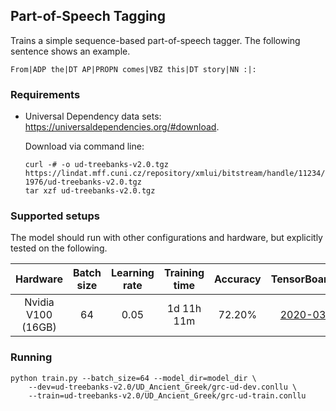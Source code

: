 ## Part-of-Speech Tagging
Trains a simple sequence-based part-of-speech tagger. The following sentence
shows an example.

```
From|ADP the|DT AP|PROPN comes|VBZ this|DT story|NN :|:
```

### Requirements
* Universal Dependency data sets:  https://universaldependencies.org/#download.

    Download via command line: 

    ```
    curl -# -o ud-treebanks-v2.0.tgz https://lindat.mff.cuni.cz/repository/xmlui/bitstream/handle/11234/1-1976/ud-treebanks-v2.0.tgz
    tar xzf ud-treebanks-v2.0.tgz
    ```

### Supported setups
The model should run with other configurations and hardware, but explicitly tested on the following.

| Hardware |  Batch size  | Learning rate | Training time | Accuracy  | TensorBoard.dev |
|:---:|:---:|:---:|:---:|:---:|:---:|
| Nvidia V100 (16GB) | 64  |  0.05 |  1d 11h 11m  | 72.20% | [2020-03-22](https://tensorboard.dev/experiment/IyswaKpRQbOpk0AfLwBu3A/) |

### Running 
```
python train.py --batch_size=64 --model_dir=model_dir \
    --dev=ud-treebanks-v2.0/UD_Ancient_Greek/grc-ud-dev.conllu \
    --train=ud-treebanks-v2.0/UD_Ancient_Greek/grc-ud-train.conllu
```
